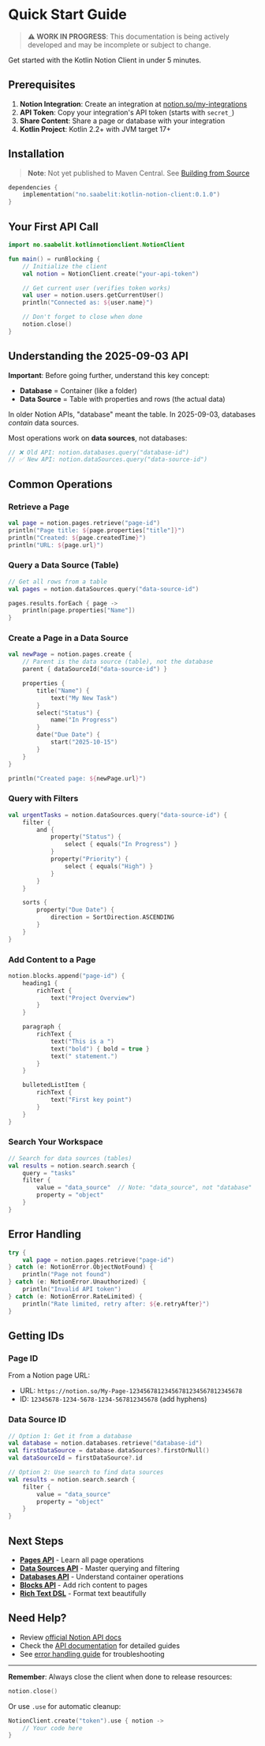 # Quick Start Guide

> **⚠️ WORK IN PROGRESS**: This documentation is being actively developed and may be incomplete or subject to change.

Get started with the Kotlin Notion Client in under 5 minutes.

## Prerequisites

1. **Notion Integration**: Create an integration at [notion.so/my-integrations](https://www.notion.so/my-integrations)
2. **API Token**: Copy your integration's API token (starts with `secret_`)
3. **Share Content**: Share a page or database with your integration
4. **Kotlin Project**: Kotlin 2.2+ with JVM target 17+

## Installation

> **Note**: Not yet published to Maven Central. See [Building from Source](README.md#building-from-source)

```kotlin
dependencies {
    implementation("no.saabelit:kotlin-notion-client:0.1.0")
}
```

## Your First API Call

```kotlin
import no.saabelit.kotlinnotionclient.NotionClient

fun main() = runBlocking {
    // Initialize the client
    val notion = NotionClient.create("your-api-token")

    // Get current user (verifies token works)
    val user = notion.users.getCurrentUser()
    println("Connected as: ${user.name}")

    // Don't forget to close when done
    notion.close()
}
```

## Understanding the 2025-09-03 API

**Important**: Before going further, understand this key concept:

- **Database** = Container (like a folder)
- **Data Source** = Table with properties and rows (the actual data)

In older Notion APIs, "database" meant the table. In 2025-09-03, databases *contain* data sources.

Most operations work on **data sources**, not databases:

```kotlin
// ❌ Old API: notion.databases.query("database-id")
// ✅ New API: notion.dataSources.query("data-source-id")
```

## Common Operations

### Retrieve a Page

```kotlin
val page = notion.pages.retrieve("page-id")
println("Page title: ${page.properties["title"]}")
println("Created: ${page.createdTime}")
println("URL: ${page.url}")
```

### Query a Data Source (Table)

```kotlin
// Get all rows from a table
val pages = notion.dataSources.query("data-source-id")

pages.results.forEach { page ->
    println(page.properties["Name"])
}
```

### Create a Page in a Data Source

```kotlin
val newPage = notion.pages.create {
    // Parent is the data source (table), not the database
    parent { dataSourceId("data-source-id") }

    properties {
        title("Name") {
            text("My New Task")
        }
        select("Status") {
            name("In Progress")
        }
        date("Due Date") {
            start("2025-10-15")
        }
    }
}

println("Created page: ${newPage.url}")
```

### Query with Filters

```kotlin
val urgentTasks = notion.dataSources.query("data-source-id") {
    filter {
        and {
            property("Status") {
                select { equals("In Progress") }
            }
            property("Priority") {
                select { equals("High") }
            }
        }
    }

    sorts {
        property("Due Date") {
            direction = SortDirection.ASCENDING
        }
    }
}
```

### Add Content to a Page

```kotlin
notion.blocks.append("page-id") {
    heading1 {
        richText {
            text("Project Overview")
        }
    }

    paragraph {
        richText {
            text("This is a ")
            text("bold") { bold = true }
            text(" statement.")
        }
    }

    bulletedListItem {
        richText {
            text("First key point")
        }
    }
}
```

### Search Your Workspace

```kotlin
// Search for data sources (tables)
val results = notion.search.search {
    query = "tasks"
    filter {
        value = "data_source"  // Note: "data_source", not "database"
        property = "object"
    }
}
```

## Error Handling

```kotlin
try {
    val page = notion.pages.retrieve("page-id")
} catch (e: NotionError.ObjectNotFound) {
    println("Page not found")
} catch (e: NotionError.Unauthorized) {
    println("Invalid API token")
} catch (e: NotionError.RateLimited) {
    println("Rate limited, retry after: ${e.retryAfter}")
}
```

## Getting IDs

### Page ID

From a Notion page URL:
- URL: `https://notion.so/My-Page-12345678123456781234567812345678`
- ID: `12345678-1234-5678-1234-567812345678` (add hyphens)

### Data Source ID

```kotlin
// Option 1: Get it from a database
val database = notion.databases.retrieve("database-id")
val firstDataSource = database.dataSources?.firstOrNull()
val dataSourceId = firstDataSource?.id

// Option 2: Use search to find data sources
val results = notion.search.search {
    filter {
        value = "data_source"
        property = "object"
    }
}
```

## Next Steps

- **[Pages API](docs/pages.md)** - Learn all page operations
- **[Data Sources API](docs/data-sources.md)** - Master querying and filtering
- **[Databases API](docs/databases.md)** - Understand container operations
- **[Blocks API](docs/blocks.md)** - Add rich content to pages
- **[Rich Text DSL](docs/rich-text-dsl.md)** - Format text beautifully

## Need Help?

- Review [official Notion API docs](https://developers.notion.com/)
- Check the [API documentation](docs/) for detailed guides
- See [error handling guide](docs/error-handling.md) for troubleshooting

---

**Remember**: Always close the client when done to release resources:

```kotlin
notion.close()
```

Or use `.use` for automatic cleanup:

```kotlin
NotionClient.create("token").use { notion ->
    // Your code here
}
```
